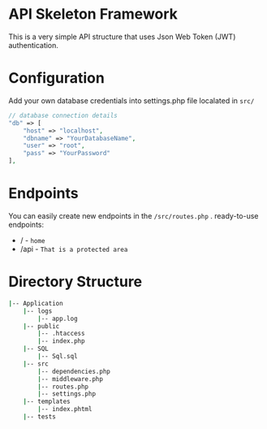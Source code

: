 # API Skeleton Framework
This is a very simple API structure that uses Json Web Token (JWT) authentication.

# Configuration
Add your own database credentials into settings.php file localated in ```src/ ```

``` php
// database connection details
"db" => [
    "host" => "localhost",
    "dbname" => "YourDatabaseName",
    "user" => "root",
    "pass" => "YourPassword"
],
```
# Endpoints
You can easily create new endpoints in the ``` /src/routes.php ``` . 
ready-to-use endpoints:
* /    - ``` home ``` 
* /api - ``` That is a protected area ``` 

# Directory Structure

``` bash
|-- Application
	|-- logs
		|-- app.log
	|-- public
		|-- .htaccess
		|-- index.php
    |-- SQL
        |-- Sql.sql
    |-- src
		|-- dependencies.php
		|-- middleware.php
		|-- routes.php
		|-- settings.php
	|-- templates
		|-- index.phtml
	|-- tests

  ```
